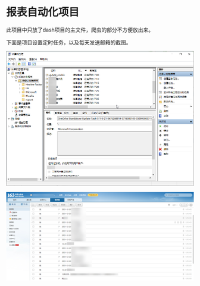 # 报表自动化项目



此项目中只放了dash项目的主文件，爬虫的部分不方便放出来。



下面是项目设置定时任务，以及每天发送邮箱的截图。

![P61Umpnihe](image/P61Umpnihe.png)

![4c1HM5Sqb8](image/4c1HM5Sqb8.png)

